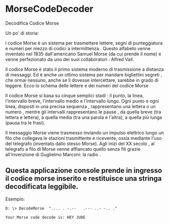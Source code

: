 # MorseCodeDecoder
Decodifica Codice Morse

Un po' di storia:

l codice Morse è un sistema per trasmettere lettere, segni di punteggiatura e numeri per mezzo di codici a intermittenza . Questo alfabeto venne inventato nel 1835 dall'americano Samuel Morse (da cui prende il nome) e venne perfezionato da uno dei suoi collaboratori : Alfred Vail.

Il codice Morse è stato il primo sistema moderno di trasmissione a distanza di messaggi. Ed  è anche un ottimo sistema per mandare bigliettini segreti , che ormai nessuno, anche se li dovesse intercettare, sarebbe in grado di leggere. 
Ecco lo schema delle lettere e dei numeri del codice Morse

Il codice Morse si basa su cinque semplici stadi : il punto, la linea, l'intervallo breve, l'intervallo medio e l'intervallo lungo. Ogni punto e ogni linea, disposti in una precisa sequenza , rappresentano una lettera o un numero , mentre gli intervalli rappresentano le pause , da quella breve (tra lettera e lettera), a quella media (tra una parola e l'altra), a quella più lunga (pausa tra le frasi).

Il messaggio Morse viene trasmesso inviando un  impulso elettrico  lungo un filo che collegava le stazioni trasmittente e ricevente, ossia  mediante l'uso del telegrafo (inventato dallo stesso Morse). Agli inizi del XX secolo , al telegrafo a filo di Morse venne affiancato quello senza fili grazie all'invenzione di Guglielmo Marconi: la radio .


## Questa applicazione console prende in ingresso il codice morse inserito e restituisce una stringa decodificata leggibile.

Esempio:

    D: \> DecodeMorse  ".... . -.--   .--- ..- -.. ."

    Your Morse code decode is: HEY JUDE
